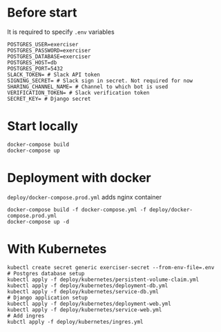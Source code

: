# Before start

It is required to specify `.env` variables

```
POSTGRES_USER=exerciser
POSTGRES_PASSWORD=exerciser
POSTGRES_DATABASE=exerciser
POSTGRES_HOST=db
POSTGRES_PORT=5432
SLACK_TOKEN= # Slack API token
SIGNING_SECRET= # Slack sign in secret. Not required for now
SHARING_CHANNEL_NAME= # Channel to which bot is used
VERIFICATION_TOKEN= # Slack verification token
SECRET_KEY= # Django secret
```

# Start locally

```
docker-compose build
docker-compose up
```

# Deployment with docker

`deploy/docker-compose.prod.yml` adds nginx container

```
docker-compose build -f docker-compose.yml -f deploy/docker-compose.prod.yml
docker-compose up -d
```

# With Kubernetes

```
kubectl create secret generic exerciser-secret --from-env-file=.env
# Postgres database setup
kubectl apply -f deploy/kubernetes/persistent-volume-claim.yml
kubectl apply -f deploy/kubernetes/deployment-db.yml
kubectl apply -f deploy/kubernetes/service-db.yml
# Django application setup
kubectl apply -f deploy/kubernetes/deployment-web.yml
kubectl apply -f deploy/kubernetes/service-web.yml
# Add ingres
kubctl apply -f deploy/kubernetes/ingres.yml
```
